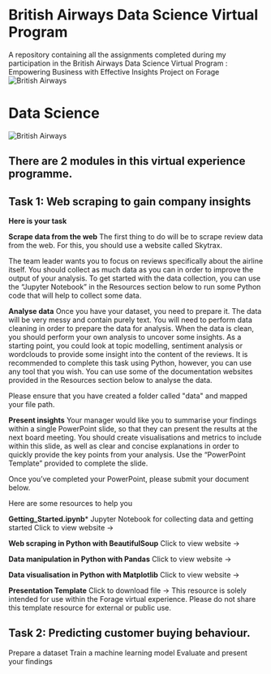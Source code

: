 # British Airways Data Science Virtual Program
A repository containing all the assignments completed during my participation in the British Airways Data Science Virtual Program : Empowering Business with Effective Insights Project on Forage
![British Airways](https://cdn.theforage.com/vinternships/companyassets/tMjbs76F526fF5v3G/L3MQ8f6cYSkfoukmz/1666886930204/British_Airways_Logo.svg.png)

# Data Science
![British Airways](https://cdn.theforage.com/vinternships/companyassets/tMjbs76F526fF5v3G/L3MQ8f6cYSkfoukmz/1667398015172/BA%20data%20science%20preview.png)

## **There are 2 modules in this virtual experience programme.**

## **Task 1: Web scraping to gain company insights**

**Here is your task**

**Scrape data from the web**
The first thing to do will be to scrape review data from the web. For this, you should use a website called Skytrax.

The team leader wants you to focus on reviews specifically about the airline itself. You should collect as much data as you can in order to improve the output of your analysis. To get started with the data collection, you can use the “Jupyter Notebook” in the Resources section below to run some Python code that will help to collect some data. 

**Analyse data**
Once you have your dataset, you need to prepare it. The data will be very messy and contain purely text. You will need to perform data cleaning in order to prepare the data for analysis. When the data is clean, you should perform your own analysis to uncover some insights. As a starting point, you could look at topic modelling, sentiment analysis or wordclouds to provide some insight into the content of the reviews. It is recommended to complete this task using Python, however, you can use any tool that you wish. You can use some of the documentation websites provided in the Resources section below to analyse the data.

Please ensure that you have created a folder called "data" and mapped your file path.

**Present insights**
Your manager would like you to summarise your findings within a single PowerPoint slide, so that they can present the results at the next board meeting. You should create visualisations and metrics to include within this slide, as well as clear and concise explanations in order to quickly provide the key points from your analysis. Use the “PowerPoint Template” provided to complete the slide.

Once you’ve completed your PowerPoint, please submit your document below. 

Here are some resources to help you

**Getting_Started.ipynb***
Jupyter Notebook for collecting data and getting started
Click to view website →
 

**Web scraping in Python with BeautifulSoup**
Click to view website →
 

**Data manipulation in Python with Pandas**
Click to view website →
 

**Data visualisation in Python with Matplotlib**
Click to view website →
 

**Presentation Template**
Click to download file →
This resource is solely intended for use within the Forage virtual experience. Please do not share this template resource for external or public use.

## **Task 2: Predicting customer buying behaviour.**
Prepare a dataset
Train a machine learning model
Evaluate and present your findings
